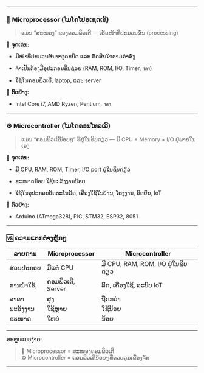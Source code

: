 
---

### 🧠 **Microprocessor (ໄມໂຄໂປຣເຊດເຊີ)**

> ແມ່ນ “ສະໝອງ” ຂອງຄອມພິວເຕີ — ເຮັດໜ້າທີ່ປະມວນຜົນ (processing)

🔹 **ຈຸດເດ່ນ:**

- ມີໜ້າທີ່ປະມວນຜົນທາງຄະນິດ ແລະ ຕັດສິນໃຈຕາມຄໍາສັ່ງ
    
- ຈໍາເປັນຕ້ອງມີອຸປະກອນອື່ນຊ່ວຍ (RAM, ROM, I/O, Timer, ฯลฯ)
    
- ໃຊ້ໃນຄອມພິວເຕີ, laptop, ແລະ server
    

🔹 **ຕົວຢ່າງ:**

- Intel Core i7, AMD Ryzen, Pentium, ฯลฯ
    

---

### ⚙️ **Microcontroller (ໄມໂຄຄອນໂທລເລີ)**

> ແມ່ນ “ຄອມພິວເຕີນ້ອຍໆ” ທີ່ຢູ່ໃນຊິບດຽວ — ມີ CPU + Memory + I/O ຢູ່ພາຍໃນເອງ

🔹 **ຈຸດເດ່ນ:**

- ມີ CPU, RAM, ROM, Timer, I/O port ຢູ່ໃນຊິບດຽວ
    
- ຂະໜາດນ້ອຍ ໃຊ້ພະລັງງານນ້ອຍ
    
- ໃຊ້ໃນອຸປະກອນອັດຕະໂນມັດ, ເຄື່ອງໃຊ້ໃນບ້ານ, ໂຮງງານ, ລົດຍົນ, IoT
    

🔹 **ຕົວຢ່າງ:**

- Arduino (ATmega328), PIC, STM32, ESP32, 8051
    

---

### 🆚 **ຄວາມແຕກຕ່າງຫຼັກໆ**

|ລາຍການ|Microprocessor|Microcontroller|
|---|---|---|
|ສ່ວນປະກອບ|ມີແຕ່ CPU|ມີ CPU, RAM, ROM, I/O ຢູ່ໃນຊິບດຽວ|
|ການນໍາໃຊ້|ຄອມພິວເຕີ, Server|ລົດ, ເຄື່ອງໃຊ້, ລະບົບ IoT|
|ລາຄາ|ສູງ|ຖືກກວ່າ|
|ພະລັງງານ|ໃຊ້ຫຼາຍ|ໃຊ້ນ້ອຍ|
|ຂະໜາດ|ໃຫຍ່|ນ້ອຍ|

---

ສະຫຼຸບແບບງ່າຍ:

> 🧠 Microprocessor = ສະໝອງຄອມພິວເຕີ  
> ⚙️ Microcontroller = ຄອມພິວເຕີນ້ອຍໆທີ່ຄວບຄຸມເຄື່ອງຈັກ

---
